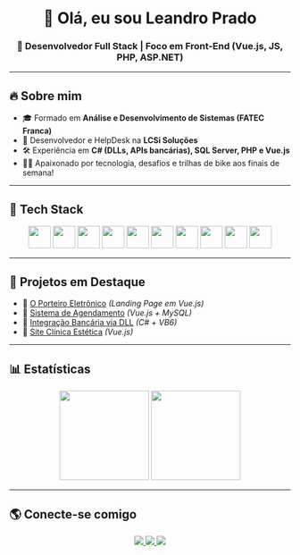 <!-- Banner ou título -->
<h1 align="center">👋 Olá, eu sou Leandro Prado</h1>
<h3 align="center">🚀 Desenvolvedor Full Stack | Foco em Front-End (Vue.js, JS, PHP, ASP.NET)</h3>

---

## 🔥 Sobre mim
- 🎓 Formado em **Análise e Desenvolvimento de Sistemas (FATEC Franca)**  
- 💼 Desenvolvedor e HelpDesk na **LCSi Soluções**  
- 🛠 Experiência em **C# (DLLs, APIs bancárias), SQL Server, PHP e Vue.js**  
- 🚴‍♂️ Apaixonado por tecnologia, desafios e trilhas de bike aos finais de semana!  

---

## 🚀 Tech Stack
<p align="center">
  <!-- Frontend -->
  <img src="https://cdn.jsdelivr.net/gh/devicons/devicon/icons/html5/html5-plain.svg" width="40" height="40"/>
  <img src="https://cdn.jsdelivr.net/gh/devicons/devicon/icons/css3/css3-plain.svg" width="40" height="40"/>
  <img src="https://cdn.jsdelivr.net/gh/devicons/devicon/icons/javascript/javascript-original.svg" width="40" height="40"/>
  <img src="https://cdn.jsdelivr.net/gh/devicons/devicon/icons/vuejs/vuejs-original.svg" width="40" height="40"/>
  <img src="https://cdn.jsdelivr.net/gh/devicons/devicon/icons/bootstrap/bootstrap-original.svg" width="40" height="40"/>
  <!-- Backend -->
  <img src="https://cdn.jsdelivr.net/gh/devicons/devicon/icons/php/php-plain.svg" width="40" height="40"/>
  <img src="https://cdn.jsdelivr.net/gh/devicons/devicon/icons/csharp/csharp-original.svg" width="40" height="40"/>
  <img src="https://cdn.jsdelivr.net/gh/devicons/devicon/icons/dot-net/dot-net-plain.svg" width="40" height="40"/>
  <img src="https://cdn.jsdelivr.net/gh/devicons/devicon/icons/mysql/mysql-original.svg" width="40" height="40"/>
  <img src="https://cdn.jsdelivr.net/gh/devicons/devicon/icons/microsoftsqlserver/microsoftsqlserver-plain.svg" width="40" height="40"/>
</p>

---

## 📌 Projetos em Destaque
- 🔗 [O Porteiro Eletrônico](#) *(Landing Page em Vue.js)*  
- 🔗 [Sistema de Agendamento](#) *(Vue.js + MySQL)*  
- 🔗 [Integração Bancária via DLL](#) *(C# + VB6)*  
- 🔗 [Site Clínica Estética](#) *(Vue.js)*  

---

## 📊 Estatísticas
<p align="center">
  <img src="https://github-readme-stats.vercel.app/api?username=LeandroVPrado&show_icons=true&theme=radical" height="160"/>
  <img src="https://github-readme-stats.vercel.app/api/top-langs/?username=LeandroVPrado&layout=compact&theme=radical" height="160"/>
</p>

---

## 🌎 Conecte-se comigo
<p align="center">
  <a href="https://www.linkedin.com/in/leandro-vinicius-prado" target="_blank">
    <img src="https://img.shields.io/badge/-LinkedIn-blue?logo=linkedin&logoColor=white&style=for-the-badge"/>
  </a>
  <a href="mailto:seuemail@gmail.com" target="_blank">
    <img src="https://img.shields.io/badge/-Email-red?logo=gmail&logoColor=white&style=for-the-badge"/>
  </a>
  <a href="https://lcsiweb.ddns.com.br" target="_blank">
    <img src="https://img.shields.io/badge/-Portfólio-black?logo=firefox&logoColor=white&style=for-the-badge"/>
  </a>
</p>

